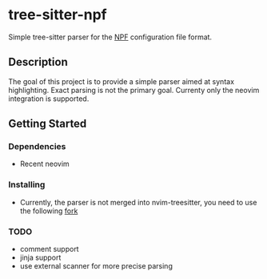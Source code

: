 # tree-sitter-npf

Simple tree-sitter parser for the [NPF](https://github.com/tbarbette/npf) configuration file format.

## Description

The goal of this project is to provide a simple parser aimed at syntax highlighting. Exact parsing is not the primary goal. Currenty only the neovim integration is supported. 

## Getting Started

### Dependencies

* Recent neovim

### Installing

* Currently, the parser is not merged into nvim-treesitter, you need to use the following [fork](https://github.com/ntyunyayev/nvim-treesitter)

### TODO

* comment support
* jinja support
* use external scanner for more precise parsing

